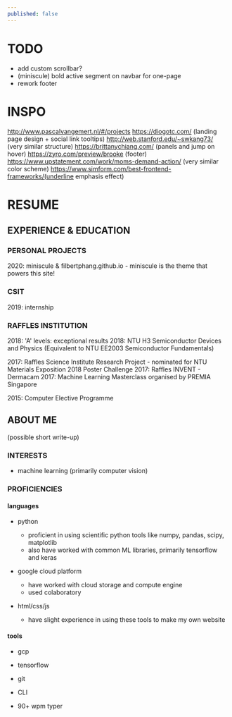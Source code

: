 ```yaml
---
published: false
---
```


# TODO
- add custom scrollbar?
- (miniscule) bold active segment on navbar for one-page
- rework footer

# INSPO
http://www.pascalvangemert.nl/#/projects
https://diogotc.com/ (landing page design + social link tooltips)
http://web.stanford.edu/~swkang73/ (very similar structure)
https://brittanychiang.com/ (panels and jump on hover)
https://zyro.com/preview/brooke (footer)
https://www.upstatement.com/work/moms-demand-action/ (very similar color scheme)
https://www.simform.com/best-frontend-frameworks/(underline emphasis effect)

# RESUME

## EXPERIENCE & EDUCATION

### PERSONAL PROJECTS
2020: miniscule & filbertphang.github.io
    - miniscule is the theme that powers this site!

### CSIT
2019: internship

### RAFFLES INSTITUTION
2018: 'A' levels: exceptional results
2018: NTU H3 Semiconductor Devices and Physics (Equivalent to NTU EE2003 Semiconductor Fundamentals)

2017: Raffles Science Institute Research Project
     - nominated for NTU Materials Exposition 2018 Poster Challenge
2017: Raffles INVENT - Dermacam
2017: Machine Learning Masterclass organised by PREMIA Singapore

2015: Computer Elective Programme

## ABOUT ME
(possible short write-up)

### INTERESTS
- machine learning (primarily computer vision)


### PROFICIENCIES
#### languages
- python
    - proficient in using scientific python tools like numpy, pandas, scipy, matplotlib
    - also have worked with common ML libraries, primarily tensorflow and keras

- google cloud platform
    - have worked with cloud storage and compute engine
    - used colaboratory

- html/css/js
    - have slight experience in using these tools to make my own website

#### tools
- gcp
- tensorflow
- git
- CLI

- 90+ wpm typer